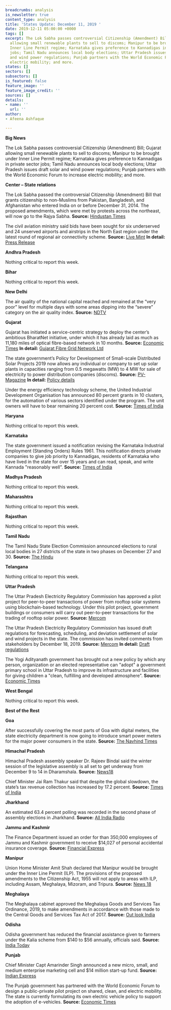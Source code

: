 ```yaml
---
breadcrumbs: analysis
is_newsletter: true
content_type: analysis
title: 'States Update: December 11, 2019 '
date: 2019-12-11 05:00:00 +0000
tags: []
excerpt: The Lok Sabha passes controversial Citizenship (Amendment) Bill; Gujarat
  allowing small renewable plants to sell to discoms; Manipur to be brought under
  Inner Line Permit regime; Karnataka gives preference to Kannadigas in private sector
  jobs; Tamil Nadu announces local body elections; Uttar Pradesh issues draft solar
  and wind power regulations; Punjab partners with the World Economic Forum to increase
  electric mobility; and more.
states: []
sectors: []
subsectors: []
is_featured: false
feature_image: ''
feature_image_credit: ''
sources: []
details:
- name: ''
  url: ''
author:
- Afeena Ashfaque

---
```

**Big News**

The Lok Sabha passes controversial Citizenship (Amendment) Bill; Gujarat allowing small renewable plants to sell to discoms; Manipur to be brought under Inner Line Permit regime; Karnataka gives preference to Kannadigas in private sector jobs; Tamil Nadu announces local body elections; Uttar Pradesh issues draft solar and wind power regulations; Punjab partners with the World Economic Forum to increase electric mobility; and more.

**Center – State relations**

The Lok Sabha passed the controversial Citizenship (Amendment) Bill that grants citizenship to non-Muslims from Pakistan, Bangladesh, and Afghanistan who entered India on or before December 31, 2014. The proposed amendments, which were met by protests across the northeast, will now go to the Rajya Sabha. **Source:** [Hindustan Times](https://www.hindustantimes.com/india-news/citizenship-bill-clears-lok-sabha-after-fierce-rights-debate/story-iW8bp1uexLNaStZvhwqwFN.html?utm_source=Unknown+List&utm_campaign=01742b31f8-EMAIL_CAMPAIGN_2019_09_30_02_41_COPY_01&utm_medium=email&utm_term=0_-01742b31f8-)

The civil aviation ministry said bids have been sought for six underserved and 24 unserved airports and airstrips in the North East region under the latest round of regional air connectivity scheme. **Source:** [Live Mint](https://www.livemint.com/news/india/udan-4-0-30-airports-airstrips-up-for-bidding-in-north-east-region-11575633665953.html) **In detail:** [Press Release](https://pib.gov.in/Pressreleaseshare.aspx?PRID=1595274)

**Andhra Pradesh**

Nothing critical to report this week.

**Bihar**

Nothing critical to report this week.

**New Delhi**

The air quality of the national capital reached and remained at the “very poor” level for multiple days with some areas dipping into the “severe” category on the air quality index. **Source:** [NDTV](https://www.ndtv.com/delhi-news/delhi-pollution-air-quality-very-poor-aqi-crosses-380-mark-2144823)

**Gujarat**

Gujarat has initiated a service-centric strategy to deploy the center’s ambitious BharatNet initiative, under which it has already laid as much as 11,180 miles of optical fibre-based network in 10 months. **Source:** [Economic Times](https://economictimes.indiatimes.com/industry/telecom/telecom-news/digital-india-gujarat-deploys-18000-kilometres-of-fibre-under-bharatnet-ii-initiative/articleshow/72429108.cms) **In detail:** [Gujarat Fibre Grid Network Ltd](https://dst.gujarat.gov.in/info-gfgnl.htm)

The state government’s Policy for Development of Small-scale Distributed Solar Projects 2019 now allows any individual or company to set up solar plants in capacities ranging from 0.5 megawatts (MW) to 4 MW for sale of electricity to power distribution companies (discoms). **Source:** [PV-Magazine](https://www.pv-magazine-india.com/2019/12/09/gujarat-notifies-guidelines-for-small-scale-distributed-solar-projects/) **In detail:** [Policy details](https://guj-epd.gujarat.gov.in/uploads/Policy_for_Devlopment_of_Small_Scale_Distributed_Solar_Projects-2019.pdf)

Under the energy efficiency technology scheme, the United Industrial Development Organisation has announced 80 percent grants in 10 clusters, for the automation of various sectors identified under the program. The unit owners will have to bear remaining 20 percent cost. **Source:** [Times of India](https://timesofindia.indiatimes.com/city/surat/80-unido-grant-for-energy-efficiency-in-industries/articleshowprint/72416394.cms)

**Haryana**

Nothing critical to report this week.

**Karnataka**

The state government issued a notification revising the Karnataka Industrial Employment (Standing Orders) Rules 1961. This notification directs private companies to give job priority to Kannadigas, residents of Karnataka who have lived in the state for over 15 years and can read, speak, and write Kannada "reasonably well". **Source:** [Times of India](https://timesofindia.indiatimes.com/city/bengaluru/karnataka-govt-amends-rules-to-give-kannadigas-priority-in-private-sector-jobs/articleshowprint/72418630.cms)

**Madhya Pradesh**

Nothing critical to report this week.

**Maharashtra**

Nothing critical to report this week.

**Rajasthan**

Nothing critical to report this week.

**Tamil Nadu**

The Tamil Nadu State Election Commission announced elections to rural local bodies in 27 districts of the state in two phases on December 27 and 30. **Source:** [The Hindu](https://www.thehindu.com/news/national/tamil-nadu/elections-in-27-districts-to-be-held-on-december-27-30/article30233642.ece)

**Telangana**

Nothing critical to report this week.

**Uttar Pradesh**

The Uttar Pradesh Electricity Regulatory Commission has approved a pilot project for peer-to-peer transactions of power from rooftop solar systems using blockchain-based technology. Under this pilot project, government buildings or consumers will carry out peer-to-peer transactions for the trading of rooftop solar power. **Source:** [Mercom](https://mercomindia.com/uttar-pradesh-blockchain-trading-rooftop-solar/)

The Uttar Pradesh Electricity Regulatory Commission has issued draft regulations for forecasting, scheduling, and deviation settlement of solar and wind projects in the state. The commission has invited comments from stakeholders by December 18, 2019. **Source:** [Mercom](https://mercomindia.com/uttar-pradesh-releases-draft-guidelines-solar-wind/) **In detail:** [Draft regulations](http://uperc.org/App_File/ABT(Solar&Wind)2018Regulation-pdf1228201875919PM.pdf)

The Yogi Adityanath government has brought out a new policy by which any person, organization or an elected representative can "adopt" a government primary school in Uttar Pradesh to improve its infrastructure and facilities for giving children a "clean, fulfilling and developed atmosphere". **Source:** [Economic Times](https://economictimes.indiatimes.com/news/politics-and-nation/in-uttar-pradesh-you-can-now-adopt-a-government-primary-school/articleshow/72369982.cms)

**West Bengal**

Nothing critical to report this week.

**Best of the Rest**

**Goa**

After successfully covering the most parts of Goa with digital meters, the state electricity department is now going to introduce smart power meters for the major power consumers in the state. **Source:** [The Navhind Times](http://www.navhindtimes.in/now-smart-meters-for-major-power-consumers-in-state/)

**Himachal Pradesh**

Himachal Pradesh assembly speaker Dr. Rajeev Bindal said the winter session of the legislative assembly is all set to get underway from December 9 to 14 in Dharamshala. **Source:** [News18](https://www.news18.com/news/india/himachal-pradesh-set-for-six-day-winter-aession-in-dharamshala-from-monday-2416517.html)

Chief Minister Jai Ram Thakur said that despite the global slowdown, the state’s tax revenue collection has increased by 17.2 percent. **Source:** [Times of India](https://timesofindia.indiatimes.com/city/shimla/hps-tax-collection-increased-by-17-2-thakur/articleshow/72421192.cms)

**Jharkhand**

An estimated 63.4 percent polling was recorded in the second phase of assembly elections in Jharkhand. **Source:** [All India Radio](http://newsonair.com/Main-News-Details.aspx?id=375706)

**Jammu and Kashmir**

The Finance Department issued an order for than 350,000 employees of Jammu and Kashmir government to receive $14,027 of personal accidental insurance coverage. **Source:** [Financial Express](https://www.financialexpress.com/money/insurance/jammu-and-kashmir-3-5-lakh-govt-employees-get-rs-10-lakh-accident-insurance-cover/1783462/)

**Manipur**

Union Home Minister Amit Shah declared that Manipur would be brought under the Inner Line Permit (ILP). The provisions of the proposed amendments to the Citizenship Act, 1955 will not apply to areas with ILP, including Assam, Meghalaya, Mizoram, and Tripura. **Source:** [News 18](https://www.news18.com/news/india/manipur-will-be-brought-under-inner-line-permit-regime-says-amit-shah-2418211.html)

**Meghalaya**

The Meghalaya cabinet approved the Meghalaya Goods and Services Tax Ordinance, 2019, to make amendments in accordance with those made to the Central Goods and Services Tax Act of 2017. **Source:** [Out look India](https://www.outlookindia.com/newsscroll/meghalaya-cabinet-approves-gst-ordinance/1676108)

**Odisha**

Odisha government has reduced the financial assistance given to farmers under the Kalia scheme from $140 to $56 annually, officials said. **Source:** [India Today](https://www.indiatoday.in/india/story/odisha-reduces-kalia-assistance-pm-kisan-farmers-agriculture-1626259-2019-12-07)

**Punjab**

Chief Minister Capt Amarinder Singh announced a new micro, small, and medium enterprise marketing cell and $14 million start-up fund. **Source:** [Indian Express](https://indianexpress.com/article/india/amarinder-singh-spreads-red-carpet-for-msmes-new-units-need-no-clearance-from-govt-for-3-years-special-marketing-cell-6154995/)

The Punjab government has partnered with the World Economic Forum to design a public-private pilot project on shared, clean, and electric mobility. The state is currently formulating its own electric vehicle policy to support the adoption of e-vehicles. **Source:** [Economic Times](https://auto.economictimes.indiatimes.com/news/industry/punjab-partners-with-wef-for-e-mobility/72366123)
